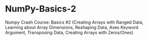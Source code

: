 # NumPy-Basics-2
Numpy Crash Course: Basics #2 (Creating Arrays with Ranged Data, Learning about Array Dimensions, Reshaping Data, Axes Keyword Argument, Transposing Data, Creating Arrays with Zeros/Ones)
